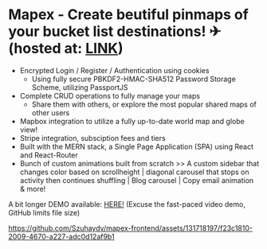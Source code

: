 # Mapex - Create beutiful pinmaps of your bucket list destinations! ✈ (hosted at: [LINK](https://mapexsite.netlify.app/))

- Encrypted Login / Register / Authentication using cookies
  - Using fully secure PBKDF2-HMAC-SHA512 Password Storage Scheme, utilizing PassportJS
- Complete CRUD operations to fully manage your maps
  - Share them with others, or explore the most popular shared maps of other users
- Mapbox integration to utilize a fully up-to-date world map and globe view!
- Stripe integration, subsciption fees and tiers
- Built with the MERN stack, a Single Page Application (SPA) using React and React-Router
- Bunch of custom animations built from scratch >>
  A custom sidebar that changes color based on scrollheight | diagonal carousel that stops on activity then continues shuffling | Blog carousel | Copy email animation & more!

A bit longer DEMO available: [HERE!](https://youtu.be/O6eNAMayZzQ)
(Excuse the fast-paced video demo, GitHub limits file size)

https://github.com/Szuhaydv/mapex-frontend/assets/131718197/f23c1810-2009-4670-a227-adc0d12af9b1
